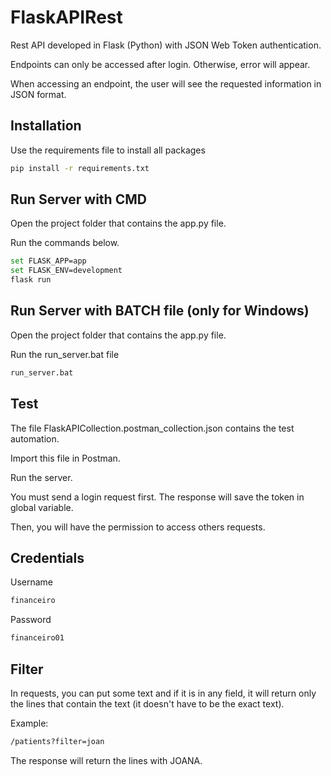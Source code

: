 # FlaskAPIRest

Rest API developed in Flask (Python) with JSON Web Token authentication.

Endpoints can only be accessed after login. Otherwise, error will appear.

When accessing an endpoint, the user will see the requested information in JSON format.

## Installation

Use the requirements file to install all packages

```bash
pip install -r requirements.txt
```

## Run Server with CMD

Open the project folder that contains the app.py file.

Run the commands below.

```bash
set FLASK_APP=app
set FLASK_ENV=development
flask run
```

## Run Server with BATCH file (only for Windows)

Open the project folder that contains the app.py file.

Run the run_server.bat file

```bash
run_server.bat
```

## Test

The file FlaskAPICollection.postman_collection.json contains the test automation.

Import this file in Postman.

Run the server.

You must send a login request first. The response will save the token in global variable.

Then, you will have the permission to access others requests.

## Credentials

Username
```bash
financeiro
```
Password
```bash
financeiro01
```

## Filter

In requests, you can put some text and if it is in any field, it will return only the lines that contain the text (it doesn't have to be the exact text).

Example:
```bash
/patients?filter=joan
```

The response will return the lines with JOANA.
